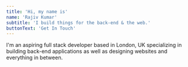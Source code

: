 ```yaml
---
title: 'Hi, my name is'
name: 'Rajiv Kumar'
subtitle: 'I build things for the back-end & the web.'
buttonText: 'Get In Touch'
---
```


I'm an aspiring full stack developer based in London, UK specializing in building back-end applications as well as designing websites and everything in between.
